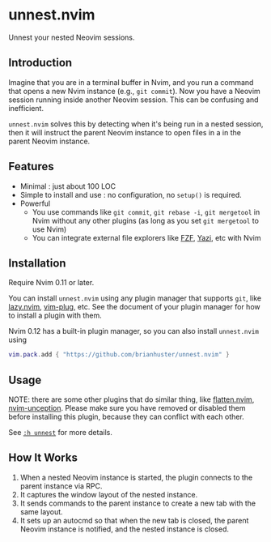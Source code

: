 # unnest.nvim

Unnest your nested Neovim sessions.

## Introduction

Imagine that you are in a terminal buffer in Nvim, and you run a command that
opens a new Nvim instance (e.g., `git commit`). Now you have a Neovim session
running inside another Neovim session. This can be confusing and inefficient.

`unnest.nvim` solves this by detecting when it's being run in a nested
session, then it will instruct the parent Neovim instance to open files in a
in the parent Neovim instance.

## Features

- Minimal : just about 100 LOC
- Simple to install and use : no configuration, no `setup()` is required.
- Powerful
    - You use commands like `git commit`, `git rebase -i`, `git mergetool` in Nvim without any other plugins (as long as you set `git mergetool` to use Nvim)
    - You can integrate external file explorers like [FZF](https://github.com/junegunn/fzf), [Yazi](https://github.com/sxyazi/yazi), etc with Nvim

## Installation

Require Nvim 0.11 or later.

You can install `unnest.nvim` using any plugin manager that supports `git`, like [lazy.nvim](https://github.com/folke/lazy.nvim), [vim-plug](https://github.com/junegunn/vim-plug), etc. See the document of your plugin manager for how to install a plugin with them.

Nvim 0.12 has a built-in plugin manager, so you can also install `unnest.nvim` using
```lua
vim.pack.add { "https://github.com/brianhuster/unnest.nvim" }
```

## Usage

NOTE: there are some other plugins that do similar thing, like [flatten.nvim](https://github.com/willothy/flatten.nvim), [nvim-unception](https://github.com/samjwill/nvim-unception). Please make sure you have removed or disabled them before installing this plugin, because they can conflict with each other.

See [`:h unnest`](./doc/unnest.txt) for more details.

## How It Works

1.  When a nested Neovim instance is started, the plugin connects to the parent instance via RPC.
2.  It captures the window layout of the nested instance.
3.  It sends commands to the parent instance to create a new tab with the same layout.
4.  It sets up an autocmd so that when the new tab is closed, the parent Neovim instance is notified, and the nested instance is closed.
